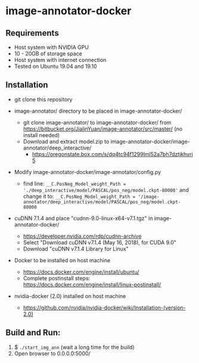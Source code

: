 # image-annotator-docker

## Requirements
- Host system with NVIDIA GPU
- 10 - 20GB of storage space
- Host system with internet connection
- Tested on Ubuntu 19.04 and 19.10

## Installation
- git clone this repository

- image-annotator/ directory to be placed in image-annotator-docker/
  - git clone image-annotator/ to image-annotator-docker/ from https://bitbucket.org/JialinYuan/image-annotator/src/master/ (no install needed)
  - Download and extract model.zip to image-annotator-docker/image-annotator/deep_interactive/
    - https://oregonstate.box.com/s/dq4tc94f1299lml52a7bh7dztjkhvrj5

- Modify image-annotator-docker/image-annotator/config.py
  - find line: `__C.PosNeg_Model_weight_Path = './deep_interactive/model/PASCAL/pos_neg/model.ckpt-80000'` and change it to: `__C.PosNeg_Model_weight_Path = '/image-annotator/deep_interactive/model/PASCAL/pos_neg/model.ckpt-80000`

  
- cuDNN 7.1.4 and place "cudnn-9.0-linux-x64-v7.1.tgz" in image-annotator-docker/ 
  - https://developer.nvidia.com/rdp/cudnn-archive
  - Select "Download cuDNN v7.1.4 (May 16, 2018), for CUDA 9.0"
  - Download "cuDNN v7.1.4 Library for Linux"

- Docker to be installed on host machine
  - https://docs.docker.com/engine/install/ubuntu/
  - Complete postinstall steps: https://docs.docker.com/engine/install/linux-postinstall/

- nvidia-docker (2.0) installed on host machine
  - https://github.com/nvidia/nvidia-docker/wiki/Installation-(version-2.0)

## Build and Run:
1. $ `./start_img_ann` (wait a long time for the build)
2. Open browser to 0.0.0.0:5000/
